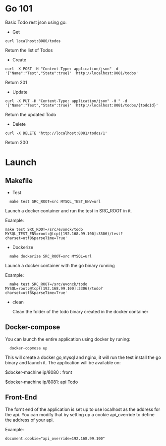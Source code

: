 # Go 101

Basic Todo rest json using go:
 
 * Get
  ```shell
curl localhost:8080/todos
```
Return the list of Todos 

 * Create
 ```shell
curl -X POST -H "Content-Type: application/json" -d '{"Name":"Test","State":true}' 'http://localhost:8081/todos'
```
Return 201 

 * Update
 ```shell
curl -X PUT -H "Content-Type: application/json" -H " -d '{"Name":"Test","State":true}' 'http://localhost:8081/todos/{todoId}'
```
Return the updated Todo

 * Delete
```shell
curl -X DELETE 'http://localhost:8081/todos/1'
```
Return 200


# Launch
## Makefile
 
  * Test
  ```shell
 	make test SRC_ROOT=src MYSQL_TEST_ENV=url
```
Launch a docker container and run the test in SRC_ROOT in it.

Example:
 ```shell
make test SRC_ROOT=/src/evonck/todo 				MYSQL_TEST_ENV=root:@tcp([192.168.99.100]:3306)/test?	charset=utf8&parseTime=True'
```

* Dockerize
```shell
  make dockerize SRC_ROOT=src MYSQL=url
```
  Launch a docker container with the go binary running
  
Example:
```shell
  make test SRC_ROOT=/src/evonck/todo MYSQL=root:@tcp([192.168.99.100]:3306)/todo?charset=utf8&parseTime=True'
```
 * clean
 	
    Clean the folder of the todo binary created in the docker container
    
## Docker-compose
You can launch the entire application using docker by runing:
```shell
  docker-copmose up
```
   This will create a docker go,mysql and nginx, it will run the test install the go binary and launch it. The application will be available on:
   
   $docker-machine ip/8080 : front
   
   $docker-machine ip/8081: api Todo
   
## Front-End
The fornt end of the application is set up to use localhost as the address for the api. You can modify that by setting up a cookie api_override to define the address of your api.

Example:

	document.cookie="api_override=192.168.99.100"
  